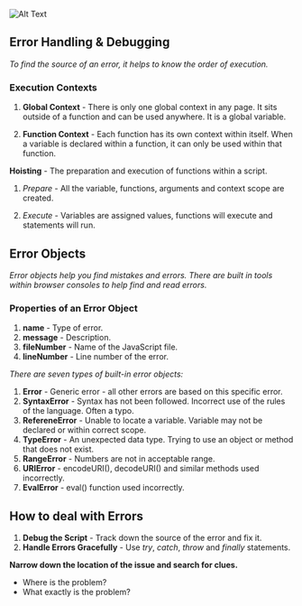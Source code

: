 ![Alt Text](https://www.simplilearn.com/ice9/free_resources_article_thumb/X_Reasons_to_learn_Javascript.jpg)

## Error Handling & Debugging

*To find the source of an error, it helps to know the order of execution.*

### Execution Contexts

1. **Global Context** - There is only one global context in any page. It sits outside of a function and can be used anywhere. It is a global variable.

1. **Function Context** - Each function has its own context within itself. When a variable is declared within a function, it can only be used within that function.

**Hoisting** - The preparation and execution of functions within a script. 

1. *Prepare* - All the variable, functions, arguments and context scope are created.

1. *Execute* - Variables are assigned values, functions will execute and statements will run. 

## Error Objects

*Error objects help you find mistakes and errors. There are built in tools within browser consoles to help find and read errors.*

### Properties of an Error Object

1. **name** - Type of error.
1. **message** - Description.
1. **fileNumber** - Name of the JavaScript file.
1. **lineNumber** - Line number of the error.

*There are seven types of built-in error objects:*

1. **Error** - Generic error - all other errors are based on this specific error.
1. **SyntaxError** - Syntax has not been followed. Incorrect use of the rules of the language. Often a typo.
1. **RefereneError** - Unable to locate a variable. Variable may not be declared or within correct scope.
1. **TypeError** - An unexpected data type. Trying to use an object or method that does not exist.  
1. **RangeError** - Numbers are not in acceptable range.
1. **URIError** - encodeURI(), decodeURI() and similar methods used incorrectly.
1. **EvalError** - eval() function used incorrectly.

## How to deal with Errors

1. **Debug the Script** - Track down the source of the error and fix it.
1. **Handle Errors Gracefully** - Use *try*, *catch*, *throw* and *finally* statements.

**Narrow down the location of the issue and search for clues.**

- Where is the problem?
- What exactly is the problem?